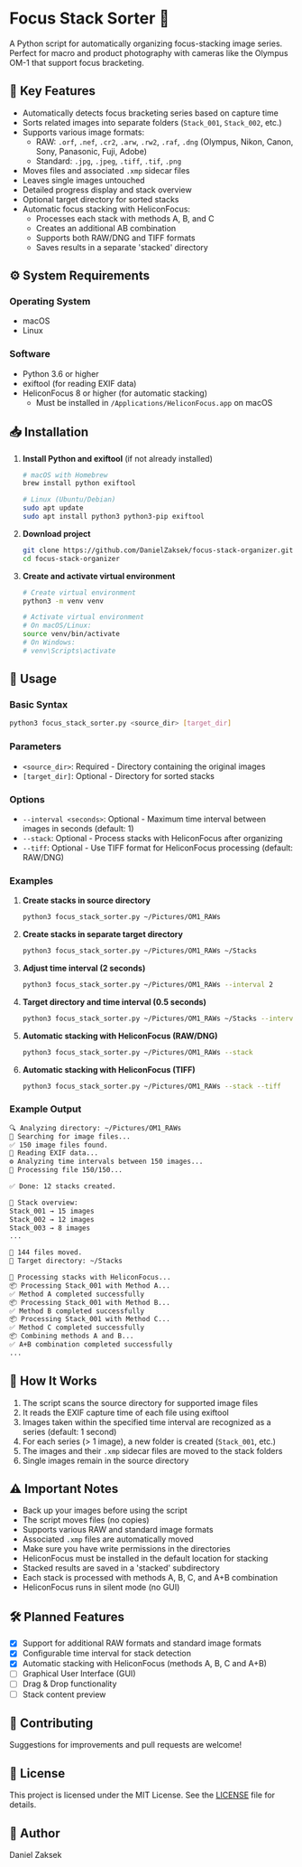 # Focus Stack Sorter 📸

A Python script for automatically organizing focus-stacking image series. Perfect for macro and product photography with cameras like the Olympus OM-1 that support focus bracketing.

## 🎯 Key Features

- Automatically detects focus bracketing series based on capture time
- Sorts related images into separate folders (`Stack_001`, `Stack_002`, etc.)
- Supports various image formats:
  - RAW: `.orf`, `.nef`, `.cr2`, `.arw`, `.rw2`, `.raf`, `.dng` (Olympus, Nikon, Canon, Sony, Panasonic, Fuji, Adobe)
  - Standard: `.jpg`, `.jpeg`, `.tiff`, `.tif`, `.png`
- Moves files and associated `.xmp` sidecar files
- Leaves single images untouched
- Detailed progress display and stack overview
- Optional target directory for sorted stacks
- Automatic focus stacking with HeliconFocus:
  - Processes each stack with methods A, B, and C
  - Creates an additional AB combination
  - Supports both RAW/DNG and TIFF formats
  - Saves results in a separate 'stacked' directory

## ⚙️ System Requirements

### Operating System

- macOS
- Linux

### Software

- Python 3.6 or higher
- exiftool (for reading EXIF data)
- HeliconFocus 8 or higher (for automatic stacking)
  - Must be installed in `/Applications/HeliconFocus.app` on macOS

## 📥 Installation

1. **Install Python and exiftool** (if not already installed)

   ```bash
   # macOS with Homebrew
   brew install python exiftool

   # Linux (Ubuntu/Debian)
   sudo apt update
   sudo apt install python3 python3-pip exiftool
   ```

2. **Download project**

   ```bash
   git clone https://github.com/DanielZaksek/focus-stack-organizer.git
   cd focus-stack-organizer
   ```

3. **Create and activate virtual environment**

   ```bash
   # Create virtual environment
   python3 -m venv venv

   # Activate virtual environment
   # On macOS/Linux:
   source venv/bin/activate
   # On Windows:
   # venv\Scripts\activate
   ```

## 🚀 Usage

### Basic Syntax

```bash
python3 focus_stack_sorter.py <source_dir> [target_dir]
```

### Parameters

- `<source_dir>`: Required - Directory containing the original images
- `[target_dir]`: Optional - Directory for sorted stacks

### Options

- `--interval <seconds>`: Optional - Maximum time interval between images in seconds (default: 1)
- `--stack`: Optional - Process stacks with HeliconFocus after organizing
- `--tiff`: Optional - Use TIFF format for HeliconFocus processing (default: RAW/DNG)

### Examples

1. **Create stacks in source directory**

   ```bash
   python3 focus_stack_sorter.py ~/Pictures/OM1_RAWs
   ```

2. **Create stacks in separate target directory**

   ```bash
   python3 focus_stack_sorter.py ~/Pictures/OM1_RAWs ~/Stacks
   ```

3. **Adjust time interval (2 seconds)**

   ```bash
   python3 focus_stack_sorter.py ~/Pictures/OM1_RAWs --interval 2
   ```

4. **Target directory and time interval (0.5 seconds)**

   ```bash
   python3 focus_stack_sorter.py ~/Pictures/OM1_RAWs ~/Stacks --interval 0.5
   ```

5. **Automatic stacking with HeliconFocus (RAW/DNG)**

   ```bash
   python3 focus_stack_sorter.py ~/Pictures/OM1_RAWs --stack
   ```

6. **Automatic stacking with HeliconFocus (TIFF)**

   ```bash
   python3 focus_stack_sorter.py ~/Pictures/OM1_RAWs --stack --tiff
   ```

### Example Output

```bash
🔍 Analyzing directory: ~/Pictures/OM1_RAWs
💾 Searching for image files...
✅ 150 image files found.
📅 Reading EXIF data...
⚙️ Analyzing time intervals between 150 images...
💾 Processing file 150/150...

✅ Done: 12 stacks created.

📂 Stack overview:
Stack_001 → 15 images
Stack_002 → 12 images
Stack_003 → 8 images
...

📁 144 files moved.
📁 Target directory: ~/Stacks

🎨 Processing stacks with HeliconFocus...
📦 Processing Stack_001 with Method A...
✅ Method A completed successfully
📦 Processing Stack_001 with Method B...
✅ Method B completed successfully
📦 Processing Stack_001 with Method C...
✅ Method C completed successfully
📦 Combining methods A and B...
✅ A+B combination completed successfully
...
```

## 📝 How It Works

1. The script scans the source directory for supported image files
2. It reads the EXIF capture time of each file using exiftool
3. Images taken within the specified time interval are recognized as a series (default: 1 second)
4. For each series (> 1 image), a new folder is created (`Stack_001`, etc.)
5. The images and their `.xmp` sidecar files are moved to the stack folders
6. Single images remain in the source directory

## ⚠️ Important Notes

- Back up your images before using the script
- The script moves files (no copies)
- Supports various RAW and standard image formats
- Associated `.xmp` files are automatically moved
- Make sure you have write permissions in the directories
- HeliconFocus must be installed in the default location for stacking
- Stacked results are saved in a 'stacked' subdirectory
- Each stack is processed with methods A, B, C, and A+B combination
- HeliconFocus runs in silent mode (no GUI)

## 🛠 Planned Features

- [x] Support for additional RAW formats and standard image formats
- [x] Configurable time interval for stack detection
- [x] Automatic stacking with HeliconFocus (methods A, B, C and A+B)
- [ ] Graphical User Interface (GUI)
- [ ] Drag & Drop functionality
- [ ] Stack content preview

## 🤝 Contributing

Suggestions for improvements and pull requests are welcome!

## 📄 License

This project is licensed under the MIT License. See the [LICENSE](LICENSE) file for details.

## 👥 Author

Daniel Zaksek
